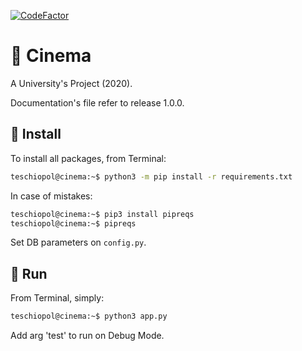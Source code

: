 [![CodeFactor](https://www.codefactor.io/repository/github/teschiopol/cinema/badge)](https://www.codefactor.io/repository/github/teschiopol/cinema)

# 🎥 Cinema

A University's Project (2020).

Documentation's file refer to release 1.0.0.

## 💾 Install

To install all packages, from Terminal:

```bash 
teschiopol@cinema:~$ python3 -m pip install -r requirements.txt
```

In case of mistakes:

```bash 
teschiopol@cinema:~$ pip3 install pipreqs
teschiopol@cinema:~$ pipreqs
```

Set DB parameters on ```config.py```.

## 🔌 Run

From Terminal, simply:

```bash 
teschiopol@cinema:~$ python3 app.py
```

Add arg 'test' to run on Debug Mode.

